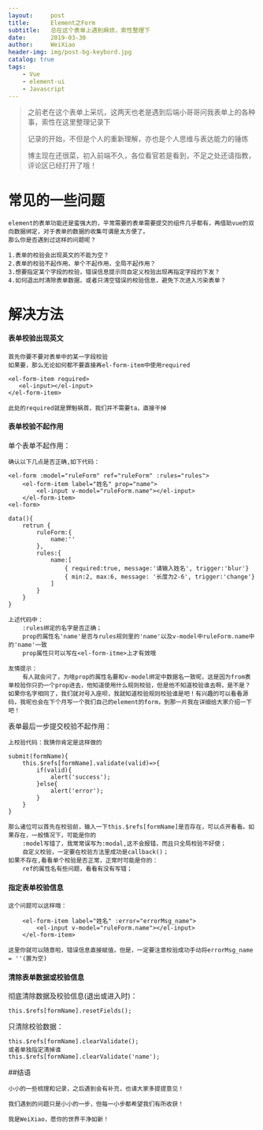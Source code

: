 ```yaml
---
layout:     post
title:      Element之Form
subtitle:   总在这个表单上遇到麻烦，索性整理下
date:       2019-03-30
author:     WeiXiao
header-img: img/post-bg-keybord.jpg
catalog: true
tags:
    - Vue
    - element-ui
    - Javascript
---
```


>之前老在这个表单上采坑，这两天也老是遇到后端小哥哥问我表单上的各种事，索性在这里整理记录下
>
>记录的开始，不但是个人的重新理解，亦也是个人思维与表达能力的锤炼
>
>博主现在还很菜，初入前端不久，各位看官若是看到，不足之处还请指教，评论区已经打开了哦！


# 常见的一些问题

	element的表单功能还是蛮强大的，平常需要的表单需要提交的组件几乎都有，再借助vue的双向数据绑定，对于表单的数据的收集可谓是太方便了。
	那么你是否遇到过这样的问题呢？
	
	1.表单的校验会出现英文的不能为空？
	2.表单的校验不起作用，单个不起作用，全局不起作用？
	3.想要指定某个字段的校验，错误信息提示同自定义校验出现再指定字段的下发？
	4.如何退出时清除表单数据，或者只清空错误的校验信息，避免下次进入污染表单？

# 解决方法

#### 表单校验出现英文

	首先你要不要对表单中的某一字段校验
	如果要，那么无论如何都不要直接再el-form-item中使用required

	<el-form-item required>
       <el-input></el-input>
    </el-form-item>
	
	此处的required就是罪魁祸首，我们并不需要ta，直接干掉
	
#### 表单校验不起作用

单个表单不起作用：

	确认以下几点是否正确,如下代码：

	<el-form :model="ruleForm" ref="ruleForm" :rules="rules">
		<el-form-item label="姓名" prop="name">
			<el-input v-model="ruleForm.name"></el-input>
		</el-form-item>
	<el-form>

	data(){
		retrun {
			ruleForm:{
				name:''
			},
			rules:{
				name:[
					{ required:true, message:'请输入姓名', trigger:'blur'}
					{ min:2, max:6, message: '长度为2-6', trigger:'change'}
				]
			}
		}
	}

	上述代码中：
		:rules绑定的名字是否正确；
		prop的属性名'name'是否与rules规则里的'name'以及v-model中ruleForm.name中的'name'一致
		prop属性只可以写在<el-form-itme>上才有效哦

	友情提示：
		有人就会问了，为啥prop的属性名要和v-model绑定中数据名一致呢，这是因为from表单校验你只扔一个prop进去，他知道使用什么规则校验，但是他不知道校验谁去啊，是不是？如果你名字相同了，我们就对号入座呗，我就知道校验规则校验谁是吧！有兴趣的可以看看源码，我呢也会在下个月写一个我们自己的element的form，到那一片我在详细给大家介绍一下吧！

表单最后一步提交校验不起作用：

	上校验代码：我猜你肯定是这样做的

	submit(formName){
		this.$refs[formName].validate(valid)=>{
			if(valid){
				alert('success');
			}else{
				alert('error');
			}
		}
	}

	那么诸位可以首先在校验前，输入一下this.$refs[formName]是否存在，可以点开看看。如果存在，一般情况下，可能是你的
		:model写错了，我常常误写为:modal,这不会报错，而且只全局校验不好使；
		自定义校验，一定要在校验方法里成功是callback()；
	如果不存在,看看单个校验是否正常，正常时可能是你的：
		ref的属性名有些问题，看看有没有写错；

#### 指定表单校验信息

	这个问题可以这样哦：
		
		<el-form-item label="姓名" :error="errorMsg_name">
			<el-input v-model="ruleForm.name"></el-input>
		</el-form-item>

	这里你就可以随意啦，错误信息直接赋值，但是，一定要注意校验成功手动将errorMsg_name = ''(置为空)

#### 清除表单数据或校验信息

彻底清除数据及校验信息(退出或进入时)：

	this.$refs[formName].resetFields();

只清除校验数据：

	this.$refs[formName].clearValidate();
	或者单独指定清掉谁
	this.$refs[formName].clearValidate('name');

##结语

	小小的一些梳理和记录，之后遇到会有补充，也请大家多提提意见！

	我们遇到的问题只是小小的一步，但每一小步都希望我们有所收获！

	我是WeiXiao，愿你的世界干净如新！

